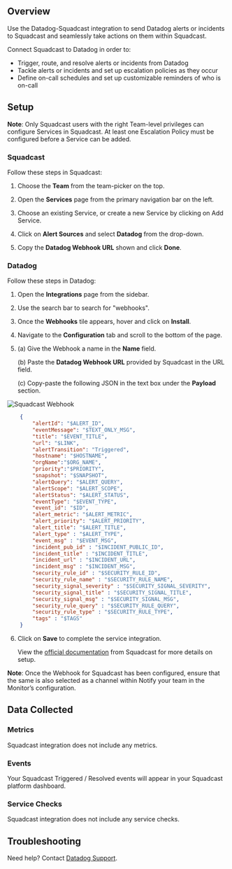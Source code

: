 ## Overview

Use the Datadog-Squadcast integration to send Datadog alerts or incidents to Squadcast and seamlessly take actions on them within Squadcast.

Connect Squadcast to Datadog in order to:
- Trigger, route, and resolve alerts or incidents from Datadog
- Tackle alerts or incidents and set up escalation policies as they occur
- Define on-call schedules and set up customizable reminders of who is on-call

## Setup

**Note**: Only Squadcast users with the right Team-level privileges can configure Services in Squadcast. At least one Escalation Policy must be configured before a Service can be added.

### Squadcast

Follow these steps in Squadcast:

1. Choose the **Team** from the team-picker on the top.

2. Open the **Services** page from the primary navigation bar on the left.

3. Choose an existing Service, or create a new Service by clicking on Add Service.

4. Click on **Alert Sources** and select **Datadog** from the drop-down.

5. Copy the **Datadog Webhook URL** shown and click **Done**.

### Datadog

Follow these steps in Datadog:

1. Open the **Integrations** page from the sidebar.

2. Use the search bar to search for "webhooks".

3. Once the **Webhooks** tile appears, hover and click on **Install**.

4. Navigate to the **Configuration** tab and scroll to the bottom of the page.

5. (a) Give the Webhook a name in the **Name** field.

   (b) Paste the **Datadog Webhook URL** provided by Squadcast in the URL field.

   (c) Copy-paste the following JSON in the text box under the **Payload** section.
    
![Squadcast Webhook][2]

```json
    {
        "alertId": "$ALERT_ID",
        "eventMessage": "$TEXT_ONLY_MSG",
        "title": "$EVENT_TITLE",
        "url": "$LINK",
        "alertTransition": "Triggered",
        "hostname": "$HOSTNAME",
        "orgName":"$ORG_NAME",
        "priority":"$PRIORITY",
        "snapshot": "$SNAPSHOT",
        "alertQuery": "$ALERT_QUERY",
        "alertScope": "$ALERT_SCOPE",
        "alertStatus": "$ALERT_STATUS",
        "eventType": "$EVENT_TYPE",
        "event_id": "$ID",
        "alert_metric": "$ALERT_METRIC",
        "alert_priority": "$ALERT_PRIORITY",
        "alert_title": "$ALERT_TITLE",
        "alert_type" : "$ALERT_TYPE",
        "event_msg" : "$EVENT_MSG",
        "incident_pub_id" : "$INCIDENT_PUBLIC_ID",
        "incident_title" : "$INCIDENT_TITLE",
        "incident_url" : "$INCIDENT_URL",
        "incident_msg" : "$INCIDENT_MSG",
        "security_rule_id" : "$SECURITY_RULE_ID",
        "security_rule_name" : "$SECURITY_RULE_NAME",
        "security_signal_severity" : "$SECURITY_SIGNAL_SEVERITY",
        "security_signal_title" : "$SECURITY_SIGNAL_TITLE",
        "security_signal_msg" : "$SECURITY_SIGNAL_MSG",
        "security_rule_query" : "$SECURITY_RULE_QUERY",
        "security_rule_type" : "$SECURITY_RULE_TYPE",
        "tags" : "$TAGS"
    }
```

6. Click on **Save** to complete the service integration.

    View the [official documentation][3] from Squadcast for more details on setup.

**Note**: Once the Webhook for Squadcast has been configured, ensure that the same is also selected as a channel within Notify your team in the Monitor’s configuration.

## Data Collected
### Metrics

Squadcast integration does not include any metrics.

### Events

Your Squadcast Triggered / Resolved events will appear in your Squadcast platform dashboard.

### Service Checks

Squadcast integration does not include any service checks.

## Troubleshooting
Need help? Contact [Datadog Support][4].

[1]: https://raw.githubusercontent.com/DataDog/integrations-extras/master/squadcast/images/datadog-service.png
[2]: https://raw.githubusercontent.com/DataDog/integrations-extras/master/squadcast/images/datadog-webhook.png
[3]: https://support.squadcast.com/docs/datadog
[4]: https://docs.datadoghq.com/help/

